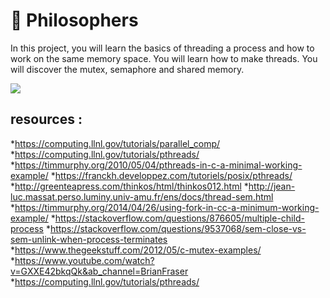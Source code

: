 #  :monocle_face:	 Philosophers
 In this project, you will learn the basics of threading a process and how to work on the same memory space. You will learn how to make threads. You will discover the mutex, semaphore and shared memory.

 <img src="https://github.com/nowl01/Philosophers/blob/master/res/An_illustration_of_the_dining_philosophers_problem.png">



## resources :
   
*https://computing.llnl.gov/tutorials/parallel_comp/
*https://computing.llnl.gov/tutorials/pthreads/
*https://timmurphy.org/2010/05/04/pthreads-in-c-a-minimal-working-example/
*https://franckh.developpez.com/tutoriels/posix/pthreads/
*http://greenteapress.com/thinkos/html/thinkos012.html
*http://jean-luc.massat.perso.luminy.univ-amu.fr/ens/docs/thread-sem.html
*https://timmurphy.org/2014/04/26/using-fork-in-cc-a-minimum-working-example/
*https://stackoverflow.com/questions/876605/multiple-child-process
*https://stackoverflow.com/questions/9537068/sem-close-vs-sem-unlink-when-process-terminates
*https://www.thegeekstuff.com/2012/05/c-mutex-examples/
*https://www.youtube.com/watch?v=GXXE42bkqQk&ab_channel=BrianFraser
*https://computing.llnl.gov/tutorials/pthreads/
